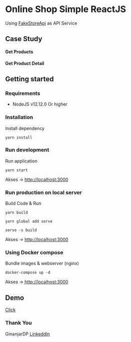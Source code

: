 # Online Shop Simple ReactJS 

Using [FakeStoreApi](https://fakestoreapi.com/docs) as API Service

## Case Study

#### Get Products
#### Get Product Detail

## Getting started
### Requirements

- NodeJS v12.12.0 Or higher

### Installation 

Install dependency

```console 
yarn install
```
### Run development

Run application

```console 
yarn start
```

Akses -> [http://localhost:3000](http://localhost:3000)

### Run production on local server

Build Code & Run

```console
yarn build

yarn global add serve

serve -s build
```

Akses -> [http://localhost:3000](http://localhost:3000)

### Using Docker compose

Bundle images & webserver (nginx)

```console 
docker-compose up -d
```

Akses -> [http://localhost:3000](http://localhost:3000)

## Demo

[Click](https://online-shop-reactjs.herokuapp.com/)

### Thank You 

GinanjarDP
[Linkeddin](https://id.linkedin.com/in/ginanjar-putranto-0416a913b)